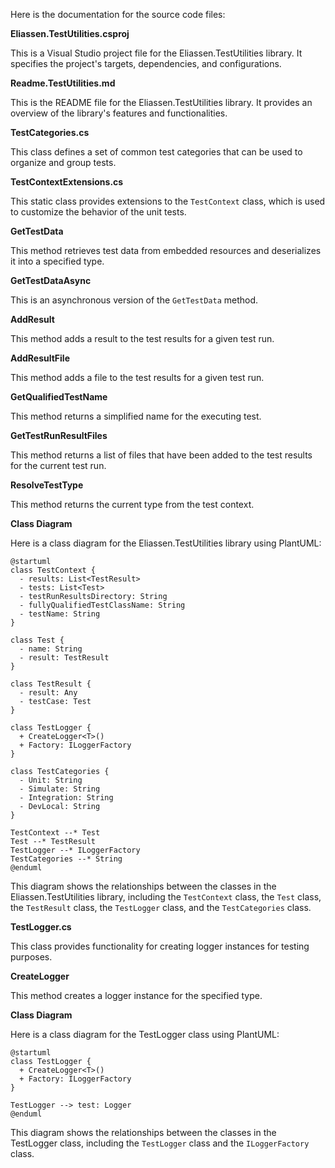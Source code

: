 Here is the documentation for the source code files:

**Eliassen.TestUtilities.csproj**

This is a Visual Studio project file for the Eliassen.TestUtilities library. It specifies the project's targets, dependencies, and configurations.

**Readme.TestUtilities.md**

This is the README file for the Eliassen.TestUtilities library. It provides an overview of the library's features and functionalities.

**TestCategories.cs**

This class defines a set of common test categories that can be used to organize and group tests.

**TestContextExtensions.cs**

This static class provides extensions to the `TestContext` class, which is used to customize the behavior of the unit tests.

**GetTestData**

This method retrieves test data from embedded resources and deserializes it into a specified type.

**GetTestDataAsync**

This is an asynchronous version of the `GetTestData` method.

**AddResult**

This method adds a result to the test results for a given test run.

**AddResultFile**

This method adds a file to the test results for a given test run.

**GetQualifiedTestName**

This method returns a simplified name for the executing test.

**GetTestRunResultFiles**

This method returns a list of files that have been added to the test results for the current test run.

**ResolveTestType**

This method returns the current type from the test context.

**Class Diagram**

Here is a class diagram for the Eliassen.TestUtilities library using PlantUML:
```plantuml
@startuml
class TestContext {
  - results: List<TestResult>
  - tests: List<Test>
  - testRunResultsDirectory: String
  - fullyQualifiedTestClassName: String
  - testName: String
}

class Test {
  - name: String
  - result: TestResult
}

class TestResult {
  - result: Any
  - testCase: Test
}

class TestLogger {
  + CreateLogger<T>()
  + Factory: ILoggerFactory
}

class TestCategories {
  - Unit: String
  - Simulate: String
  - Integration: String
  - DevLocal: String
}

TestContext --* Test
Test --* TestResult
TestLogger --* ILoggerFactory
TestCategories --* String
@enduml
```
This diagram shows the relationships between the classes in the Eliassen.TestUtilities library, including the `TestContext` class, the `Test` class, the `TestResult` class, the `TestLogger` class, and the `TestCategories` class.

**TestLogger.cs**

This class provides functionality for creating logger instances for testing purposes.

**CreateLogger**

This method creates a logger instance for the specified type.

**Class Diagram**

Here is a class diagram for the TestLogger class using PlantUML:
```plantuml
@startuml
class TestLogger {
  + CreateLogger<T>()
  + Factory: ILoggerFactory
}

TestLogger --> test: Logger
@enduml
```
This diagram shows the relationships between the classes in the TestLogger class, including the `TestLogger` class and the `ILoggerFactory` class.